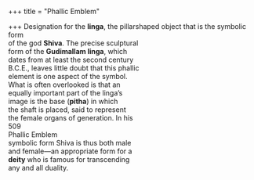 +++
title = "Phallic Emblem"

+++
Designation for the **linga**, the pillarshaped object that is the symbolic form  
of the god **Shiva**. The precise sculptural  
form of the **Gudimallam linga**, which  
dates from at least the second century  
B.C.E., leaves little doubt that this phallic  
element is one aspect of the symbol.  
What is often overlooked is that an  
equally important part of the linga’s  
image is the base (**pitha**) in which  
the shaft is placed, said to represent  
the female organs of generation. In his  
509  
Phallic Emblem  
symbolic form Shiva is thus both male  
and female—an appropriate form for a  
**deity** who is famous for transcending  
any and all duality.
